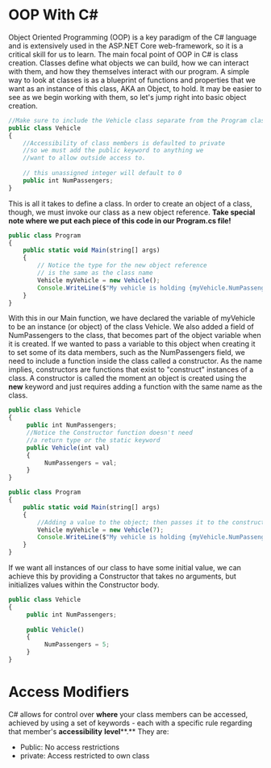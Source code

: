 # OOP With C#

Object Oriented Programming (OOP) is a key paradigm of the C# language and is extensively used in the ASP.NET Core web-framework, so it is a critical skill for us to learn. The main focal point of OOP in C# is class creation. Classes define what objects we can build, how we can interact with them, and how they themselves interact with our program. A simple way to look at classes is as a blueprint of functions and properties that we want as an instance of this class, AKA an Object, to hold. It may be easier to see as we begin working with them, so let's jump right into basic object creation.

```javascript 
//Make sure to include the Vehicle class separate from the Program class
public class Vehicle
{
    //Accessibility of class members is defaulted to private
    //so we must add the public keyword to anything we
    //want to allow outside access to.
    
    // this unassigned integer will default to 0
    public int NumPassengers;
}
```
This is all it takes to define a class. In order to create an object of a class, though, we must invoke our class as a new object reference. **Take special note where we put each piece of this code in our Program.cs file!**
```javascript
public class Program
{
    public static void Main(string[] args)
    {
        // Notice the type for the new object reference
        // is the same as the class name
        Vehicle myVehicle = new Vehicle();
        Console.WriteLine($"My vehicle is holding {myVehicle.NumPassengers} people");
    }
}
```
With this in our Main function, we have declared the variable of myVehicle to be an instance (or object) of the class Vehicle. We also added a field of NumPassengers to the class, that becomes part of the object variable when it is created. If we wanted to pass a variable to this object when creating it to set some of its data members, such as the NumPassengers field, we need to include a function inside the class called a constructor. As the name implies, constructors are functions that exist to "construct" instances of a class. A constructor is called the moment an object is created using the **new** keyword and just requires adding a function with the same name as the class.
```javascript
public class Vehicle
{
     public int NumPassengers;
     //Notice the Constructor function doesn't need
     //a return type or the static keyword
     public Vehicle(int val)
     {
          NumPassengers = val;
     }
}
```
```javascript
public class Program
{
    public static void Main(string[] args)
    {
        //Adding a value to the object; then passes it to the constructor
        Vehicle myVehicle = new Vehicle(7);
        Console.WriteLine($"My vehicle is holding {myVehicle.NumPassengers} people");
    }
}
```
If we want all instances of our class to have some initial value, we can achieve this by providing a Constructor that takes no arguments, but initializes values within the Constructor body.
```javascript
public class Vehicle
{
     public int NumPassengers;
    
     public Vehicle()
     {
          NumPassengers = 5;
     }
}
```
# Access Modifiers

C# allows for control over **where** your class members can be accessed, achieved by using a set of keywords - each with a specific rule regarding that member's **accessibility**  **level****.** They are:

 - Public: No access restrictions 
 - private: Access restricted to own class 

<!--stackedit_data:
eyJoaXN0b3J5IjpbLTEyMDQ3ODYwMzgsLTEzMzc2NDY4MSwtMT
Y4MjkyNzY4OV19
-->